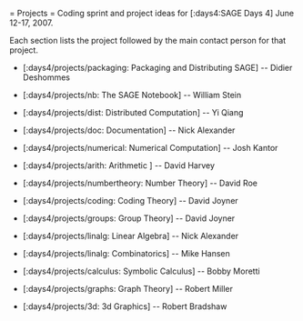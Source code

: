 = Projects =
Coding sprint and project ideas for [:days4:SAGE Days 4] June 12-17, 2007.

Each section lists the project followed by the main contact person for that project. 

 * [:days4/projects/packaging: Packaging and Distributing SAGE] -- Didier Deshommes
 
 * [:days4/projects/nb: The SAGE Notebook] -- William Stein

 * [:days4/projects/dist: Distributed Computation] -- Yi Qiang

 * [:days4/projects/doc: Documentation] -- Nick Alexander

 * [:days4/projects/numerical: Numerical Computation] -- Josh Kantor

 * [:days4/projects/arith: Arithmetic ] -- David Harvey

 * [:days4/projects/numbertheory: Number Theory] -- David Roe

 * [:days4/projects/coding: Coding Theory] -- David Joyner

 * [:days4/projects/groups: Group Theory] -- David Joyner
 
 * [:days4/projects/linalg: Linear Algebra] -- Nick Alexander 

 * [:days4/projects/linalg: Combinatorics] -- Mike Hansen

 * [:days4/projects/calculus: Symbolic Calculus] -- Bobby Moretti

 * [:days4/projects/graphs: Graph Theory] -- Robert Miller

 * [:days4/projects/3d: 3d Graphics] -- Robert Bradshaw
